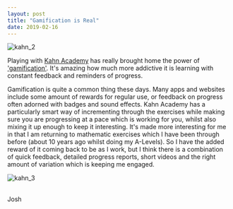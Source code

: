 ```yaml
---
layout: post
title: "Gamification is Real"
date: 2019-02-16
---
```


![kahn_2](../../../assets/images/kahn_2.png)

Playing with [Kahn Academy](https://www.khanacademy.org/) has really brought home the power of ['gamification'](https://en.wikipedia.org/wiki/Gamification). It's amazing how much more addictive it is learning with constant feedback and reminders of progress.

Gamification is quite a common thing these days. Many apps and websites include some amount of rewards for regular use, or feedback on progress often adorned with badges and sound effects. Kahn Academy has a particularly smart way of incrementing through the exercises while making sure you are progressing at a pace which is working for you, whilst also mixing it up enough to keep it interesting. It's made more interesting for me in that I am returning to mathematic exercises which I have been through before (about 10 years ago whilst doing my A-Levels). So I have the added reward of it coming back to be as I work, but I think there is a combination of quick feedback, detailed progress reports, short videos and the right amount of variation which is keeping me engaged.


![kahn_3](../../../assets/images/kahn_3.png)

<br>
Josh
